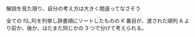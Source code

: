 解説を見た限り、自分の考え方は大きく間違ってなさそう

全ての f(L,R)を列挙し辞書順にソートしたものの K 番目が、渡された順列 A より前か、後か、はたまた同じかの 3 つで分けて考えられる。
